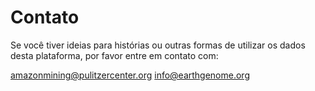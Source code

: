 # Contato

Se você tiver ideias para histórias ou outras formas de utilizar os dados desta plataforma, por favor entre em contato com:

<a class="amw-mail-link" href="mailtio:amazonmining@pulitzercenter.org">amazonmining@pulitzercenter.org</a>
<a class="amw-mail-link" href="mailtio:info@earthgenome.org">info@earthgenome.org</a>
